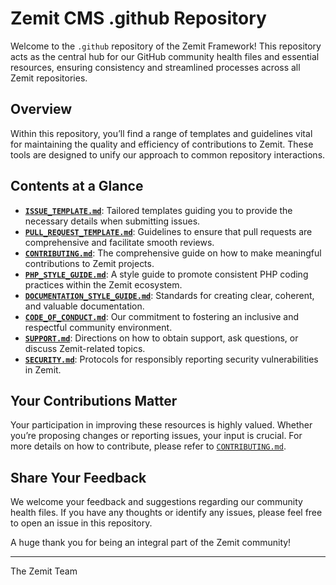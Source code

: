 # Zemit CMS .github Repository

Welcome to the `.github` repository of the Zemit Framework! This repository acts as the central hub for our GitHub
community health files and essential resources, ensuring consistency and streamlined processes across all Zemit
repositories.

## Overview

Within this repository, you’ll find a range of templates and guidelines vital for maintaining the quality and efficiency
of contributions to Zemit. These tools are designed to unify our approach to common repository interactions.

## Contents at a Glance

- [**`ISSUE_TEMPLATE.md`**](ISSUE_TEMPLATE.md): Tailored templates guiding you to provide the necessary details when submitting issues.
- [**`PULL_REQUEST_TEMPLATE.md`**](PULL_REQUEST_TEMPLATE.md): Guidelines to ensure that pull requests are comprehensive and facilitate smooth
  reviews.
- [**`CONTRIBUTING.md`**](CONTRIBUTING.md): The comprehensive guide on how to make meaningful contributions to Zemit projects.
- [**`PHP_STYLE_GUIDE.md`**](PHP_STYLE_GUIDE.md): A style guide to promote consistent PHP coding practices within the Zemit ecosystem.
- [**`DOCUMENTATION_STYLE_GUIDE.md`**](DOCUMENTATION_STYLE_GUIDE.md): Standards for creating clear, coherent, and valuable documentation.
- [**`CODE_OF_CONDUCT.md`**](CODE_OF_CONDUCT.md): Our commitment to fostering an inclusive and respectful community environment.
- [**`SUPPORT.md`**](SUPPORT.md): Directions on how to obtain support, ask questions, or discuss Zemit-related topics.
- [**`SECURITY.md`**](SECURITY.md): Protocols for responsibly reporting security vulnerabilities in Zemit.

## Your Contributions Matter

Your participation in improving these resources is highly valued. Whether you’re proposing changes or reporting issues,
your input is crucial. For more details on how to contribute, please refer to [`CONTRIBUTING.md`](CONTRIBUTING.md).

## Share Your Feedback

We welcome your feedback and suggestions regarding our community health files. If you have any thoughts or identify any
issues, please feel free to open an issue in this repository.

A huge thank you for being an integral part of the Zemit community!

---

The Zemit Team
